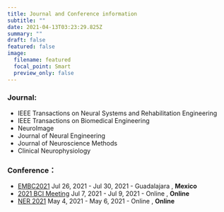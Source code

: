 ```yaml
---
title: Journal and Conference information
subtitle: ""
date: 2021-04-13T03:23:29.825Z
summary: ""
draft: false
featured: false
image:
  filename: featured
  focal_point: Smart
  preview_only: false
---
```

### **Journal:**

* IEEE Transactions on Neural Systems and Rehabilitation Engineering
* IEEE Transactions on Biomedical Engineering
* NeuroImage
* Journal of Neural Engineering
* Journal of Neuroscience Methods
* Clinical Neurophysiology

### **Conference：**

* [EMBC2021](https://embc.embs.org/2021/) Jul 26, 2021 - Jul 30, 2021 - Guadalajara , **Mexico**
* [2021 BCI Meeting](https://bcisociety.org/bci-meeting/) Jul 7, 2021 - Jul 9, 2021 - Online , **Online**
* [NER 2021](https://neuro.embs.org/2021/) May 4, 2021 - May 6, 2021 - Online , **Online**
